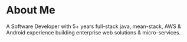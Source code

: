 # About Me

A Software Developer with 5+ years full-stack java, mean-stack, AWS & Android experience building enterprise web solutions & micro-services.
